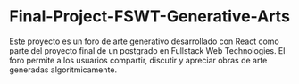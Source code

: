 # Final-Project-FSWT-Generative-Arts
Este proyecto es un foro de arte generativo desarrollado con React como parte del proyecto final de un postgrado en Fullstack Web Technologies. El foro permite a los usuarios compartir, discutir y apreciar obras de arte generadas algorítmicamente.
